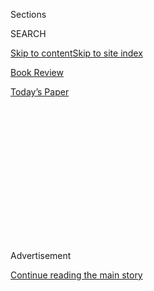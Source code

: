 <div id="app">

<div>

<div>

<div>

<div class="NYTAppHideMasthead css-1q2w90k e1suatyy0">

<div class="section css-ui9rw0 e1suatyy2">

<div class="css-eph4ug er09x8g0">

<div class="css-6n7j50">

</div>

<span class="css-1dv1kvn">Sections</span>

<div class="css-10488qs">

<span class="css-1dv1kvn">SEARCH</span>

</div>

[Skip to content](#site-content)[Skip to site index](#site-index)

</div>

<div id="masthead-section-label" class="css-1wr3we4 eaxe0e00">

[Book
Review](https://www.nytimes.com/section/books/review)

</div>

<div class="css-10698na e1huz5gh0">

</div>

</div>

<div id="masthead-bar-one" class="section hasLinks css-15hmgas e1csuq9d3">

<div class="css-uqyvli e1csuq9d0">

</div>

<div class="css-1uqjmks e1csuq9d1">

</div>

<div class="css-9e9ivx">

[](https://myaccount.nytimes.com/auth/login?response_type=cookie&client_id=vi)

</div>

<div class="css-1bvtpon e1csuq9d2">

[Today’s
Paper](https://www.nytimes.com/section/todayspaper)

</div>

</div>

</div>

</div>

<div data-aria-hidden="false">

<div id="site-content" data-role="main">

<div>

<div class="css-1aor85t" style="opacity:0.000000001;z-index:-1;visibility:hidden">

<div class="css-1hqnpie">

<div class="css-epjblv">

<span class="css-17xtcya">[Book
Review](/section/books/review)</span><span class="css-x15j1o">|</span><span class="css-fwqvlz">12
New Books We Recommend This
Week</span>

</div>

<div class="css-k008qs">

<div class="css-1iwv8en">

<span class="css-18z7m18"></span>

<div>

</div>

</div>

<span class="css-1n6z4y">https://nyti.ms/311KYiN</span>

<div class="css-1705lsu">

<div class="css-4xjgmj">

<div class="css-4skfbu" data-role="toolbar" data-aria-label="Social Media Share buttons, Save button, and Comments Panel with current comment count" data-testid="share-tools">

  - 
  - 
  - 
  - 
    
    <div class="css-6n7j50">
    
    </div>

  - 

</div>

</div>

</div>

</div>

</div>

</div>

<div id="NYT_TOP_BANNER_REGION" class="css-13pd83m">

</div>

<div id="top-wrapper" class="css-1sy8kpn">

<div id="top-slug" class="css-l9onyx">

Advertisement

</div>

[Continue reading the main
story](#after-top)

<div class="ad top-wrapper" style="text-align:center;height:100%;display:block;min-height:250px">

<div id="top" class="place-ad" data-position="top" data-size-key="top">

</div>

</div>

<div id="after-top">

</div>

</div>

<div id="sponsor-wrapper" class="css-1hyfx7x">

<div id="sponsor-slug" class="css-19vbshk">

Supported by

</div>

[Continue reading the main
story](#after-sponsor)

<div id="sponsor" class="ad sponsor-wrapper" style="text-align:center;height:100%;display:block">

</div>

<div id="after-sponsor">

</div>

</div>

Editors’
Choice

<div class="css-1vkm6nb ehdk2mb0">

# 12 New Books We Recommend This Week

</div>

<div class="css-79elbk" data-testid="photoviewer-wrapper">

<div class="css-z3e15g" data-testid="photoviewer-wrapper-hidden">

</div>

<div class="css-1a48zt4 ehw59r15" data-testid="photoviewer-children">

![](https://static01.nyt.com/images/2020/07/30/books/30RecBooks/30RecBooks-articleLarge.jpg?quality=75&auto=webp&disable=upscale)

</div>

</div>

<div class="css-xt80pu e12qa4dv0">

<div class="css-1w184yk e1m0lo4l0">

July 30,
2020

<div class="css-4xjgmj">

<div class="css-d8bdto" data-role="toolbar" data-aria-label="Social Media Share buttons, Save button, and Comments Panel with current comment count" data-testid="share-tools">

  - 
  - 
  - 
  - 
    
    <div class="css-6n7j50">
    
    </div>

  - 

</div>

</div>

</div>

</div>

<div class="section meteredContent css-1r7ky0e" name="articleBody" itemprop="articleBody">

<div class="css-1fanzo5 StoryBodyCompanionColumn">

<div class="css-53u6y8">

Regular listeners of the Book Review’s podcast know that I have a soft
spot for thrillers. From time to time, I don’t mind giving up a bit of
psychological complexity in exchange for ingenious plotting and the
clarity of life-or-death action scenes. (That’s not to suggest the
trade-off is necessary: Just look at John le Carré’s nuanced and morally
ambiguous spies.) We recommend some good ones this week, from Camilla
Lackberg’s “The Golden Cage,” about a vengeful wife, to Lauren Beukes’s
“Afterland,” about a pandemic that singles out men, to Alex North’s
“The Shadows,” about a copycat killing that brings the past roaring
back. There’s also a real-life spy narrative, about the role of the
K.G.B. in Russian politics, and a true-crime history about a
19th-century grifter.

For readers who prefer quieter thrills, we recommend Alex Trebek’s
memoir, “The Answer Is…,” along with Zadie Smith’s latest essay
collection and Colin Dickey’s sympathetic look at true believers in the
paranormal.

Gregory Cowles  
Senior Editor, Books  
Twitter: @GregoryCowles

[**THE ANSWER IS...: Reflections on My
Life**](https://www.nytimes.com/2020/07/21/books/review-answer-is-alex-trebek-jeopardy-memoir.html)**,**
*by Alex Trebek. (Simon & Schuster, $26.)* Only after the outpouring of
support following his announcement last year that he had pancreatic
cancer did the longtime “Jeopardy\!” host Alex Trebek, a private and
reserved person, feel he owed something to the public. The “Jeopardy\!”
champion Ken Jennings has described Trebek as “a riddle wrapped in an
enigma wrapped in a Perry Ellis suit.” So perhaps it’s no surprise that
Trebek has written what our critic Parul Sehgal calls “a memoir of
consummate caginess, one of the wariest I’ve read: a friendly, often
funny account marked by a reluctance so deep that it confers a curious
integrity upon the celebrity tell-all.”

[**PUTIN’S PEOPLE: How the KGB Took Back Russia and Then Took On the
West**](https://www.nytimes.com/2020/07/16/books/review-putins-people-kgb-catherine-belton.html)**,**
*by Catherine Belton. (Farrar, Straus & Giroux, $35.)* This book by the
dauntless investigative reporter Catherine Belton is a meticulously
assembled portrait of Vladimir Putin’s circle, and of the emergence of
what Belton calls “K.G.B. capitalism” — a form of ruthless wealth
accumulation designed to serve the interests of a Russian state that she
calls “relentless in its reach.” Belton talked to figures with disparate
interests on all sides, tracked down documents and followed the money to
write a “voluminous yet elegant account of money and power in the
Kremlin,” our critic Jennifer Szalai writes.

</div>

</div>

<div class="css-1fanzo5 StoryBodyCompanionColumn">

<div class="css-53u6y8">

[**INTIMATIONS: Six
Essays**](https://www.nytimes.com/2020/07/22/books/review-intimations-essays-zadie-smith.html)**,**
*by Zadie Smith. (Penguin Books, $10.95.)* In her slender new collection
(less than 100 pages) of ultra-timely essays (several written in the
past few momentous months), Zadie Smith speaks clearly and forcefully
about the murder of George Floyd, the legacy of slavery and the systemic
sins revealed by Covid-19. The book also showcases her trademark
levelheadedness on a variety of other subjects. “This is a work of minor
dimensions at — and about — a major time,” our reviewer John Williams
writes.

[****TRUE
STORY****](https://www.nytimes.com/2020/07/24/books/review/kate-reed-petty-true-story.html)****,****
*by Kate Reed Petty. (Viking, $26.)* In her spellbinding debut novel —
about the rippling impact of a sexual assault — Petty uses shifting
genres to show the way trauma works on us, how it shapes our lived
experience and the way we frame that experience for others. “After a day
or two, the book continued to work on me,” Megan Abbott writes in her
review, “spurring me to question my own expectations of genre, and even
story itself, and their capacity to get at stickier truths about trauma
and its reverberations and what we expect from narratives dealing with
sexual assault.”

**[**THE KING OF CONFIDENCE: A Tale of Utopian Dreamers, Frontier
Schemers, True Believers, False Prophets, and the Murder of an American
Monarch**](https://www.nytimes.com/2020/07/14/books/review/king-of-confidence-miles-harvey-james-jesse-strang.html)**,****
*by Miles Harvey. (Little, Brown, $29.)* Harvey’s entertaining history
of James Jesse Strang, a 19th-century con man who led a breakaway Mormon
colony on an island in Lake Michigan, chronicles a manic, anxious,
gullible time, not unlike our own. “Rather than a probing biography of a
single man,” Chris Jennings writes in his review, “Harvey offers a vivid
portrait of the time and place in which a character like Strang could
thrive, an era when ‘reality was porous’ and an anxious population cast
about for something exciting to believe in and someone confident to
follow.”

[****THE GOLDEN
CAGE****](https://www.nytimes.com/2020/07/07/books/review/the-golden-cage-camilla-lackberg.html)****,****
*by Camilla Lackberg. Translated by Neil Smith. (Knopf, $26.95.)* Faye
Adelheim appears to have an enviable life — a wealthy husband, a perfect
child, a sumptuous Stockholm apartment — until it all falls away. That’s
when this stylish thriller gathers steam, taking readers on a whirlwind
tour of retribution and revenge. The moral: Never underestimate a
spurned wife … or her friends. “It would be remiss not to mention the
theme of sisterhood in this smart, unflinching novel,” our reviewer,
Mary Kubica, writes. “Women in it are rarely pitted against one another,
but are instead united by common experience. Their friendships are
empowering in and of themselves, and the dispensability of the opposite
sex — except perhaps for sexual pleasure — speaks volumes.”

[****BLACKTOP
WASTELAND****](https://www.nytimes.com/2020/07/17/books/review/blacktop-wasteland-s-a-cosby.html)****,****
*by S. A. Cosby. (Flatiron, $26.99.)* In this gritty thriller, set in
rural Virginia, Beauregard “Bug” Montage — the owner of a struggling
auto shop — is drifting back into his old life of crime. Cosby has a
talent for well-tuned action, raising our heart rates and filling our
nostrils with odors of gun smoke and burned rubber. Daniel Nieh,
reviewing it, calls the book a “thrilling reminder that small-town
America has an underbelly, too. … Cosby’s voice is distinctive, and he
plays a sharp-tongued Virgil as we descend into the Hades of bucolic
poverty.”

</div>

</div>

<div class="css-1fanzo5 StoryBodyCompanionColumn">

<div class="css-53u6y8">

**[**THE UNIDENTIFIED: Mythical Monsters, Alien Encounters, and Our
Obsession With the
Unexplained**](https://www.nytimes.com/2020/07/21/books/review/the-unidentified-colin-dickey.html)**,****
*by Colin Dickey. (Viking, $27.)* Why do so many people find paranormal
events and ideas so persuasively real? As Dickey explains, it’s not that
they necessarily want weirdness, but they do want the freedom of
possibility. So there’s beauty in the idea of “a world beyond our
understanding, a world we can glimpse here and there but never fully
see.” Deborah Blum’s review calls it a “fascinating, troubling,
compassionate and — in the end — deeply thoughtful narrative. … Dickey’s
sense of history reminds us of the complex reasons our odder beliefs
endure.”

[****LOVE AND
THEFT****](https://www.nytimes.com/2020/07/23/books/review/stan-parish-love-and-theft.html)****,****
*by Stan Parish. (Doubleday, $25.95.)* Though this novel opens with a
thrilling set piece — a spectacular Vegas jewel heist — Parish’s true
interests lie in his characters, all battered people looking for
absolution or, failing that, some form of shelter, maybe in one another.
“Attention to sentence-by-sentence pleasure is an undervalued, even
disdained, skill among thriller writers,” Adam Sternbergh writes in his
review. “But a precision-cut sentence can quicken the reader’s pulse as
reliably as a surprise twist or a character’s excruciating dilemma. When
a novel delivers all of the above — as ‘Love and Theft’ ultimately does,
its racecar engine revving to a smooth and satisfying purr — it can feel
to the reader like a kind of
miracle.”

[****AFTERLAND****](https://www.nytimes.com/2020/07/24/books/review/lauren-beukes-afterland.html)****,****
*by Lauren Beukes. (Mulholland, $28.)* Beukes brings verve and mordant
wit to her neo-noir, coast-to-coast chase novel, set shortly after a
pandemic has wiped out 99 percent of the men in the world. The author is
from South Africa, and sees America with the fresh eyes of an outsider.
“Will readers want a pandemic novel at this fraught moment in American
life?” Stephen King writes in his review. “Maybe they will. Make that
probably. Because our current situation looks pretty good compared with
a world where young boys have been declared a natural resource and sperm
bootlegging means imprisonment.”

[****IMPERFECT
WOMEN****](https://www.nytimes.com/2020/07/24/books/review/araminta-hall-imperfect-women.html)****,****
*by Araminta Hall. (MCD/Farrar, Straus & Giroux, $27.)* Although there’s
a murder at the heart of “Imperfect Women,” it’s not a conventional
detective story. Its real mysteries concern love, friendship, obligation
and the disappointments that come with the passage of time. “The book
creeps on you slowly, like a fog,” Sarah Lyall writes in her review,
“until you find yourself enveloped in this tangled skein of
relationships, eager to see how all this is going to play out, who is
going to betray whom and in what way.”

[****THE
SHADOWS****](https://www.nytimes.com/2020/07/07/books/review/the-shadows-alex-north.html)****,****
*by Alex North. (Celadon, $26.99.)* In North’s assured thriller, the
narrative shifts between past and present as a man in his 40s returns to
his bleak hometown and learns of a recent murder that appears to be a
copycat of one that rocked his adolescent world. This is absorbing,
headlong reading, an inventive play on classic horror. “North is aware
of how a good horror novel can subtly rearrange a reader’s surroundings,
charging them with menace,” Flynn Berry writes in her review. “As with
all the best illusions, you are left feeling not tricked, but full of
wonder.”

</div>

</div>

</div>

<div>

</div>

<div>

</div>

<div>

</div>

<div>

<div id="bottom-wrapper" class="css-1ede5it">

<div id="bottom-slug" class="css-l9onyx">

Advertisement

</div>

[Continue reading the main
story](#after-bottom)

<div id="bottom" class="ad bottom-wrapper" style="text-align:center;height:100%;display:block;min-height:90px">

</div>

<div id="after-bottom">

</div>

</div>

</div>

</div>

</div>

## Site Index

<div>

</div>

## Site Information Navigation

  - [© <span>2020</span> <span>The New York Times
    Company</span>](https://help.nytimes.com/hc/en-us/articles/115014792127-Copyright-notice)

<!-- end list -->

  - [NYTCo](https://www.nytco.com/)
  - [Contact
    Us](https://help.nytimes.com/hc/en-us/articles/115015385887-Contact-Us)
  - [Work with us](https://www.nytco.com/careers/)
  - [Advertise](https://nytmediakit.com/)
  - [T Brand Studio](http://www.tbrandstudio.com/)
  - [Your Ad
    Choices](https://www.nytimes.com/privacy/cookie-policy#how-do-i-manage-trackers)
  - [Privacy](https://www.nytimes.com/privacy)
  - [Terms of
    Service](https://help.nytimes.com/hc/en-us/articles/115014893428-Terms-of-service)
  - [Terms of
    Sale](https://help.nytimes.com/hc/en-us/articles/115014893968-Terms-of-sale)
  - [Site
    Map](https://spiderbites.nytimes.com)
  - [Help](https://help.nytimes.com/hc/en-us)
  - [Subscriptions](https://www.nytimes.com/subscription?campaignId=37WXW)

</div>

</div>

</div>

</div>
